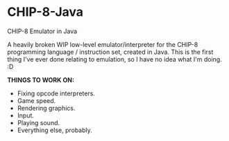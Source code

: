 # CHIP-8-Java
CHIP-8 Emulator in Java

A heavily broken WIP low-level emulator/interpreter for the CHIP-8 programming language / instruction set, created in Java. This is the first thing I've ever done relating to emulation, so I have no idea what I'm doing. :D

**THINGS TO WORK ON:**
* Fixing opcode interpreters.
* Game speed.
* Rendering graphics.
* Input.
* Playing sound.
* Everything else, probably.
